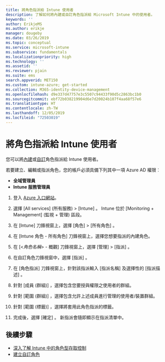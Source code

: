 ```yaml
---
title: 將角色指派給 Intune 使用者
description: 了解如何將內建或自訂角色指派給 Microsoft Intune 中的使用者。
keywords: ''
author: ErikjeMS
ms.author: erikje
manager: dougeby
ms.date: 03/26/2019
ms.topic: conceptual
ms.service: microsoft-intune
ms.subservice: fundamentals
ms.localizationpriority: high
ms.technology: ''
ms.assetid: ''
ms.reviewer: pjain
ms.suite: ems
search.appverid: MET150
ms.custom: intune-azure; get-started
ms.collection: M365-identity-device-management
ms.openlocfilehash: d9e337d47757e3c5507c94433f90d5c2863bc1b0
ms.sourcegitcommit: ebf72b038219904d6e7d20024b107f4aa68f57e6
ms.translationtype: HT
ms.contentlocale: zh-TW
ms.lasthandoff: 12/05/2019
ms.locfileid: "72503019"
---
```

# <a name="assign-a-role-to-an-intune-user"></a>將角色指派給 Intune 使用者

您可以將[內建](role-based-access-control.md#built-in-roles)或[自訂](create-custom-role.md)角色指派給 Intune 使用者。

若要建立、編輯或指派角色，您的帳戶必須具備下列其中一項 Azure AD 權限︰
- **全域管理員**
- **Intune 服務管理員**

1. 登入 [Azure 入口網站](https://portal.azure.com)。

2. 選擇 [All services] (所有服務)   > [Intune]  。 Intune 位於 [Monitoring + Management] (監視 + 管理)  區段。

3. 在 [Intune]  刀鋒視窗上，選擇 [角色]   > [所有角色]  。

4. 在 [Intune 角色 - 所有角色]  刀鋒視窗上，選擇您想要指派的內建角色。

5. 在 [<*角色名稱*> - 概觀]  刀鋒視窗上，選擇 [管理]   > [指派]  。

6. 在自訂角色刀鋒視窗中，選擇 [指派]  。

7. 在 [角色指派]  刀鋒視窗上，針對該指派輸入 [指派名稱]  及選擇性的 [指派描述]  。

8. 針對 [成員 (群組)]  ，選擇包含您要授與權限之使用者的群組。

9. 針對 [範圍 (群組)]  ，選擇包含允許上述成員進行管理的使用者/裝置群組。

10. 針對 [範圍 (標籤)]  ，選擇將套用此角色指派的標籤。

11. 完成後，選擇 [確定]  。 新指派會隨即顯示在指派清單中。


## <a name="next-steps"></a>後續步驟
- [深入了解 Intune 中的角色型存取控制](role-based-access-control.md)
- [建立自訂角色](create-custom-role.md)

